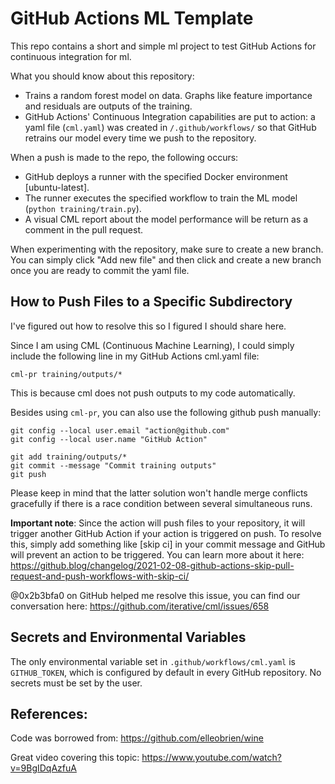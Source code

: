 # GitHub Actions ML Template

This repo contains a short and simple ml project to test GitHub Actions for continuous integration for ml.

What you should know about this repository:

- Trains a random forest model on data. Graphs like feature importance and residuals are outputs of the training.
- GitHub Actions' Continuous Integration capabilities are put to action: a yaml file (`cml.yaml`) was created in `/.github/workflows/` so that GitHub retrains our model every time we push to the repository.

When a push is made to the repo, the following occurs:

- GitHub deploys a runner with the specified Docker environment [ubuntu-latest].
- The runner executes the specified workflow to train the ML model (`python training/train.py`).
- A visual CML report about the model performance will be return as a comment in the pull request.

When experimenting with the repository, make sure to create a new branch. You can simply click "Add new file" and then click and create a new branch once you are ready to commit the yaml file.

## How to Push Files to a Specific Subdirectory

I've figured out how to resolve this so I figured I should share here.

Since I am using CML (Continuous Machine Learning), I could simply include the following line in my GitHub Actions cml.yaml file:

    cml-pr training/outputs/*

This is because cml does not push outputs to my code automatically.

Besides using `cml-pr`, you can also use the following github push manually:

    git config --local user.email "action@github.com"
    git config --local user.name "GitHub Action"

    git add training/outputs/*
    git commit --message "Commit training outputs"
    git push

Please keep in mind that the latter solution won't handle merge conflicts gracefully if there is a race condition between several simultaneous runs.

**Important note**: Since the action will push files to your repository, it will trigger another GitHub Action if your action is triggered on push. To resolve this, simply add something like [skip ci] in your commit message and GitHub will prevent an action to be triggered. You can learn more about it here: https://github.blog/changelog/2021-02-08-github-actions-skip-pull-request-and-push-workflows-with-skip-ci/

@0x2b3bfa0 on GitHub helped me resolve this issue, you can find our conversation here: https://github.com/iterative/cml/issues/658

## Secrets and Environmental Variables

The only environmental variable set in `.github/workflows/cml.yaml` is `GITHUB_TOKEN`, which is configured by default in every GitHub repository. No secrets must be set by the user.

## References:

Code was borrowed from: https://github.com/elleobrien/wine

Great video covering this topic: https://www.youtube.com/watch?v=9BgIDqAzfuA
